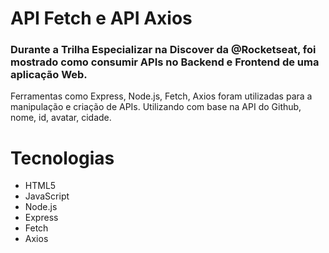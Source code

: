 # API Fetch e API Axios



### Durante a Trilha Especializar na Discover da @Rocketseat, foi mostrado como consumir APIs no Backend e Frontend de uma aplicação Web.
Ferramentas como Express, Node.js, Fetch, Axios foram utilizadas para a manipulação e criação de APIs. Utilizando com base na API do Github, nome, id, avatar, cidade.

# Tecnologias
- HTML5
- JavaScript
- Node.js
- Express
- Fetch
- Axios
